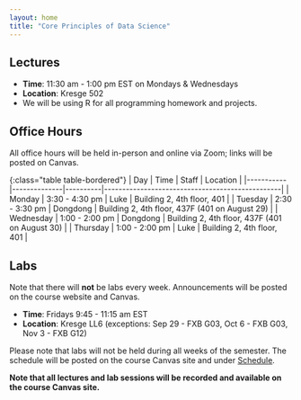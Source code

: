 ```yaml
---
layout: home
title: "Core Principles of Data Science"
---
```


## Lectures

- **Time**: 11:30 am - 1:00 pm EST on Mondays & Wednesdays
- **Location**: Kresge 502
- We will be using R for all programming homework and projects.

## Office Hours

All office hours will be held in-person and online via Zoom; links will be posted on Canvas.

{:class="table table-bordered"}
| Day       | Time         | Staff    | Location                                        |
|-----------|--------------|----------|-------------------------------------------------|
| Monday    | 3:30 - 4:30 pm | Luke     | Building 2, 4th floor, 401                      |
| Tuesday   | 2:30 - 3:30 pm | Dongdong | Building 2, 4th floor, 437F (401 on August 29)  |
| Wednesday | 1:00 - 2:00 pm | Dongdong | Building 2, 4th floor, 437F (401 on August 30)  |
| Thursday  | 1:00 - 2:00 pm | Luke     | Building 2, 4th floor, 401                      |

## Labs

Note that there will **not** be labs every week. Announcements will be posted on the course website and Canvas.

- **Time**: Fridays 9:45 - 11:15 am EST
- **Location**: Kresge LL6 (exceptions: Sep 29 - FXB G03, Oct 6 - FXB G03, Nov 3 - FXB G12)

Please note that labs will not be held during all weeks of the semester. The schedule will be posted on the course Canvas site and under [Schedule](/schedule/).

**Note that all lectures and lab sessions will be recorded and available on the course Canvas site.**
